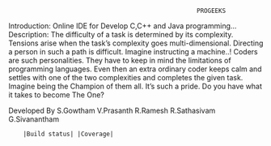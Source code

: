                                                         PROGEEKS 
Introduction:
        Online IDE for Develop C,C++ and Java programming...
Description:
        The difficulty of a task is determined by its complexity. Tensions arise when the task’s complexity goes multi-dimensional. Directing a person in such a path is difficult. Imagine instructing a machine..! Coders are such personalities. They have to keep in mind the limitations of programming languages. Even then an extra ordinary coder keeps calm and settles with one of the two complexities and completes the given task. Imagine being the Champion of them all. It’s such a pride. Do you have what it takes to become The One?

Developed By
        S.Gowtham
        V.Prasanth
        R.Ramesh
        R.Sathasivam
        G.Sivanantham
        
        |Build status| |Coverage|
